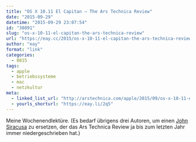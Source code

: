 ```yaml
---
title: "OS X 10.11 El Capitan – The Ars Technica Review"
date: "2015-09-29"
datetime: "2015-09-29 23:07:54"
id: "30891"
slug: "os-x-10-11-el-capitan-the-ars-technica-review"
url: "https://eay.cc/2015/os-x-10-11-el-capitan-the-ars-technica-review/"
author: "eay"
format: "link"
categories:
  - 0815
tags:
  - apple
  - betriebssysteme
  - mac
  - netzkultur
meta:
  - linked_list_url: "http://arstechnica.com/apple/2015/09/os-x-10-11-el-capitan-the-ars-technica-review/"
  - yourls_shorturl: "https://eay.li/2q5"
---
```


Meine Wochenendlektüre. (Es bedarf übrigens drei Autoren, um einen [John Siracusa](http://hypercritical.co/) zu ersetzen, der das Ars Technica Review ja bis zum letzten Jahr immer niedergeschrieben hat.)

